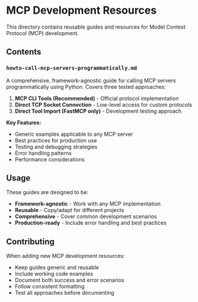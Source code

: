 # MCP Development Resources

This directory contains reusable guides and resources for Model Context Protocol (MCP) development.

## Contents

### `howto-call-mcp-servers-programmatically.md`
A comprehensive, framework-agnostic guide for calling MCP servers programmatically using Python. Covers three tested approaches:

1. **MCP CLI Tools (Recommended)** - Official protocol implementation
2. **Direct TCP Socket Connection** - Low-level access for custom protocols  
3. **Direct Tool Import (FastMCP only)** - Development testing approach

**Key Features:**
- Generic examples applicable to any MCP server
- Best practices for production use
- Testing and debugging strategies
- Error handling patterns
- Performance considerations

## Usage

These guides are designed to be:
- **Framework-agnostic** - Work with any MCP implementation
- **Reusable** - Copy/adapt for different projects
- **Comprehensive** - Cover common development scenarios
- **Production-ready** - Include error handling and best practices

## Contributing

When adding new MCP development resources:
- Keep guides generic and reusable
- Include working code examples
- Document both success and error scenarios
- Follow consistent formatting
- Test all approaches before documenting